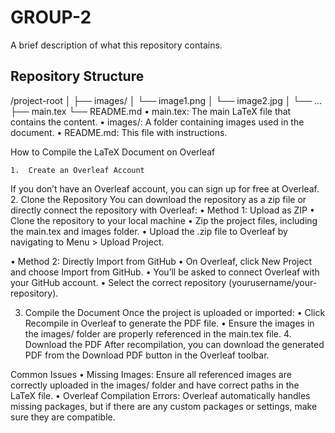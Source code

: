 # GROUP-2

A brief description of what this repository contains.

## Repository Structure
/project-root
│
├── images/
│   └── image1.png
│   └── image2.jpg
│   └── …
├── main.tex
└── README.md
	•	main.tex: The main LaTeX file that contains the content.
	•	images/: A folder containing images used in the document.
	•	README.md: This file with instructions.

How to Compile the LaTeX Document on Overleaf

	1.	Create an Overleaf Account
If you don’t have an Overleaf account, you can sign up for free at Overleaf.
	2.	Clone the Repository
You can download the repository as a zip file or directly connect the repository with Overleaf:
•	Method 1: Upload as ZIP
•	Clone the repository to your local machine
•	Zip the project files, including the main.tex and images folder.
•	Upload the .zip file to Overleaf by navigating to Menu > Upload Project.

•	Method 2: Directly Import from GitHub
•	On Overleaf, click New Project and choose Import from GitHub.
•	You’ll be asked to connect Overleaf with your GitHub account.
•	Select the correct repository (yourusername/your-repository).

3.	Compile the Document
Once the project is uploaded or imported:
•	Click Recompile in Overleaf to generate the PDF file.
•	Ensure the images in the images/ folder are properly referenced in the main.tex file.
	4.	Download the PDF
After recompilation, you can download the generated PDF from the Download PDF button in the Overleaf toolbar.

Common Issues
•	Missing Images: Ensure all referenced images are correctly uploaded in the images/ folder and have correct paths in the LaTeX file.
•	Overleaf Compilation Errors: Overleaf automatically handles missing packages, but if there are any custom packages or settings, make sure they are compatible.
